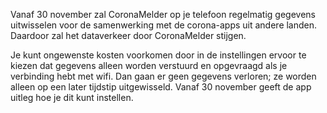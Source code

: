 Vanaf 30 november zal CoronaMelder op je telefoon regelmatig gegevens uitwisselen voor de samenwerking met de corona-apps uit andere landen. Daardoor zal het dataverkeer door CoronaMelder stijgen.

Je kunt ongewenste kosten voorkomen door in de instellingen ervoor te kiezen dat gegevens alleen worden verstuurd en opgevraagd als je verbinding hebt met wifi. Dan gaan er geen gegevens verloren; ze worden alleen op een later tijdstip uitgewisseld. Vanaf 30 november geeft de app uitleg hoe je dit kunt instellen. 



